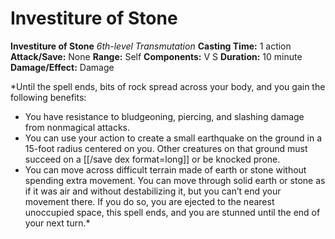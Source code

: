 # Investiture of Stone

**Investiture of Stone**
_6th-level Transmutation_
**Casting Time:** 1 action
**Attack/Save:** None
**Range:** Self
**Components:** V S
**Duration:** 10 minute
**Damage/Effect:** Damage

*Until the spell ends, bits of rock spread across your body, and you gain the following benefits:
* You have resistance to bludgeoning, piercing, and slashing damage from nonmagical attacks.
* You can use your action to create a small earthquake on the ground in a 15-foot radius centered on you. Other creatures on that ground must succeed on a [[/save dex format=long]] or be knocked prone.
* You can move across difficult terrain made of earth or stone without spending extra movement. You can move through solid earth or stone as if it was air and without destabilizing it, but you can’t end your movement there. If you do so, you are ejected to the nearest unoccupied space, this spell ends, and you are stunned until the end of your next turn.*